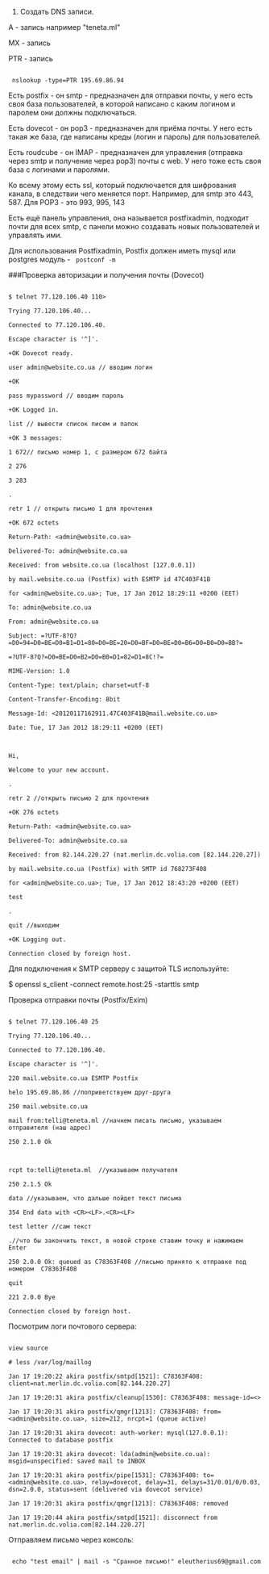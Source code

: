 ﻿1) Создать  DNS записи. 

A - запись например  "teneta.ml"

MX - запись

PTR - запись 

```

 nslookup -type=PTR 195.69.86.94

```

Есть postfix - он smtp - предназначен для отправки почты, у него есть своя база пользователей, в которой написано с каким логином и паролем они должны подключаться.

Есть dovecot - он pop3 - предназначен для приёма почты. У него есть такая же база, где написаны креды (логин и пароль) для пользователей.

Есть roudcube - он IMAP - предназначен для управления (отправка через smtp и получение через pop3) почты с web. У него тоже есть своя база с логинами и паролями.

Ко всему этому есть ssl, который подключается для шифрования канала, в следствии чего меняется порт. Например, для smtp это 443, 587. Для POP3 - это 993, 995, 143

Есть ещё панель управления, она называется postfixadmin, подходит почти для всех smtp, с панели можно создавать новых пользователей и управлять ими.



Для использования Postfixadmin, Postfix должен иметь mysql или postgres модуль - ``` postconf -m```





###Проверка авторизации и получения почты (Dovecot)

```

$ telnet 77.120.106.40 110>

Trying 77.120.106.40...

Connected to 77.120.106.40.

Escape character is '^]'.

+OK Dovecot ready.

user admin@website.co.ua // вводим логин

+OK

pass mypassword // вводим пароль

+OK Logged in.

list // вывести список писем и папок

+OK 3 messages:

1 672// письмо номер 1, с размером 672 байта

2 276

3 283

.

retr 1 // открыть письмо 1 для прочтения

+OK 672 octets

Return-Path: <admin@website.co.ua>

Delivered-To: admin@website.co.ua

Received: from website.co.ua (localhost [127.0.0.1])

by mail.website.co.ua (Postfix) with ESMTP id 47C403F41B

for <admin@website.co.ua>; Tue, 17 Jan 2012 18:29:11 +0200 (EET)

To: admin@website.co.ua

From: admin@website.co.ua

Subject: =?UTF-8?Q?=D0=94=D0=BE=D0=B1=D1=80=D0=BE=20=D0=BF=D0=BE=D0=B6=D0=B0=D0=BB?=

=?UTF-8?Q?=D0=BE=D0=B2=D0=B0=D1=82=D1=8C!?=

MIME-Version: 1.0

Content-Type: text/plain; charset=utf-8

Content-Transfer-Encoding: 8bit

Message-Id: <20120117162911.47C403F41B@mail.website.co.ua>

Date: Tue, 17 Jan 2012 18:29:11 +0200 (EET)



Hi,

Welcome to your new account.

.

retr 2 //открыть письмо 2 для прочтения

+OK 276 octets

Return-Path: <admin@website.co.ua>

Delivered-To: admin@website.co.ua

Received: from 82.144.220.27 (nat.merlin.dc.volia.com [82.144.220.27])

by mail.website.co.ua (Postfix) with SMTP id 768273F408

for <admin@website.co.ua>; Tue, 17 Jan 2012 18:43:20 +0200 (EET)

test

.

quit //выходим

+OK Logging out.

Connection closed by foreign host.

```

Для подключения к SMTP серверу с защитой TLS используйте:





$ openssl s_client -connect remote.host:25 -starttls smtp

Проверка отправки почты (Postfix/Exim)

```

$ telnet 77.120.106.40 25

Trying 77.120.106.40...

Connected to 77.120.106.40.

Escape character is '^]'.

220 mail.website.co.ua ESMTP Postfix

helo 195.69.86.86 //поприветствуем друг-друга

250 mail.website.co.ua

mail from:telli@teneta.ml //начнем писать письмо, указываем отправителя (наш адрес)

250 2.1.0 Ok 



rcpt to:telli@teneta.ml  //указываем получателя

250 2.1.5 Ok

data //указываем, что дальше пойдет текст письма

354 End data with <CR><LF>.<CR><LF>

test letter //сам текст

.//что бы закончить текст, в новой строке ставим точку и нажимаем Enter

250 2.0.0 Ok: queued as C78363F408 //письмо принято к отправке под номером  C78363F408

quit

221 2.0.0 Bye

Connection closed by foreign host.

```

Посмотрим логи почтового сервера:



```

view source

# less /var/log/maillog

Jan 17 19:20:22 akira postfix/smtpd[1521]: C78363F408: client=nat.merlin.dc.volia.com[82.144.220.27]

Jan 17 19:20:31 akira postfix/cleanup[1530]: C78363F408: message-id=<>

Jan 17 19:20:31 akira postfix/qmgr[1213]: C78363F408: from=<admin@website.co.ua>, size=212, nrcpt=1 (queue active)

Jan 17 19:20:31 akira dovecot: auth-worker: mysql(127.0.0.1): Connected to database postfix

Jan 17 19:20:31 akira dovecot: lda(admin@website.co.ua): msgid=unspecified: saved mail to INBOX

Jan 17 19:20:31 akira postfix/pipe[1531]: C78363F408: to=<admin@website.co.ua>, relay=dovecot, delay=31, delays=31/0.01/0/0.03, dsn=2.0.0, status=sent (delivered via dovecot service)

Jan 17 19:20:31 akira postfix/qmgr[1213]: C78363F408: removed

Jan 17 19:20:44 akira postfix/smtpd[1521]: disconnect from nat.merlin.dc.volia.com[82.144.220.27]

```



Отправляем письмо через консоль: 

```

 echo "test email" | mail -s "Сранное письмо!" eleutherius69@gmail.com

```